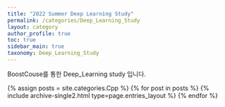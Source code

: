 ```yaml
---
title: "2022 Summer Deep Learning Study"
permalink: /categories/Deep_Learning_Study
layout: category
author_profile: true
toc: true
sidebar_main: true
taxonomy: Deep_Learning_Study
---
```


BoostCouse를 통한 Deep_Learning study 입니다.

{% assign posts = site.categories.Cpp %}
{% for post in posts %} {% include archive-single2.html type=page.entries_layout %} {% endfor %}